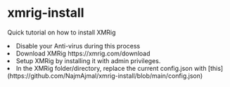 # xmrig-install
Quick tutorial on how to install XMRig


<li>Disable your Anti-virus during this process</li>
<li>Download XMRig https://xmrig.com/download</li>
<li>Setup XMRig by installing it with admin privileges.</li>
<li>In the XMRig folder/directory, replace the current config.json with [this](https://github.com/NajmAjmal/xmrig-install/blob/main/config.json)</li>

